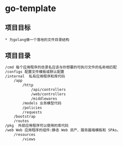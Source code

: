 
# go-template

## 项目目标

    * 为golang做一个落地的文件目录结构
    
## 项目目录

```markdown
/cmd 每个应用程序的目录名应该与你想要的可执行文件的名称相匹配
/configs 配置文件模板或默认配置
/internal  私有应用程序和库代码
    /app
        /http
            /api/controllers
            /web/controllers
            /middlewares
        /models 业务模型代码
        /policies
        /requests
    /bootstrap
    /routes
/pkg  外部应用程序可以使用的库代码
/web Web 应用程序的组件:静态 Web 资产、服务器端模板和 SPAs。
    /resources
        /views
```
